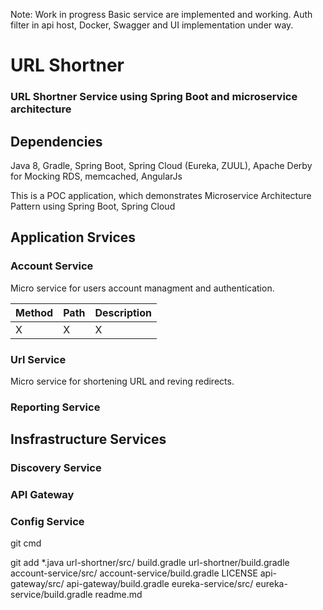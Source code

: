 Note: Work in progress
Basic service are implemented and working. Auth filter in api host, Docker, Swagger and UI implementation under way.
# URL Shortner
### URL Shortner Service using Spring Boot and microservice architecture

## Dependencies

Java 8, Gradle, Spring Boot, Spring Cloud (Eureka, ZUUL), Apache Derby for Mocking RDS, memcached, AngularJs

This is a POC application, which demonstrates Microservice Architecture Pattern using Spring Boot, Spring Cloud

## Application Srvices

### Account Service

Micro service for users account managment and authentication.

| Method  | Path | Description
| ------------- | ------------- | ------------------ |
| X  | X  | X |

### Url Service

Micro service for shortening URL and reving redirects.


### Reporting Service <ToDo>

## Insfrastructure Services

### Discovery Service

### API Gateway

### Config Service

git cmd

git add *.java url-shortner/src/ build.gradle url-shortner/build.gradle account-service/src/ account-service/build.gradle LICENSE api-gateway/src/ api-gateway/build.gradle eureka-service/src/ eureka-service/build.gradle readme.md
